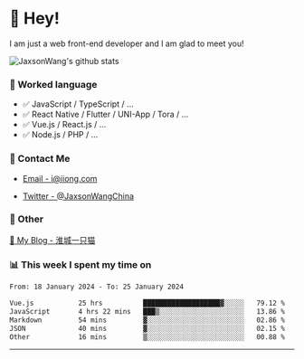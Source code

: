 # 👋 Hey!

I am just a web front-end developer and I am glad to meet you!

![JaxsonWang's github stats](https://github-readme-stats.vercel.app/api?username=JaxsonWang&&show_icons=true&&title_color=1abc9c&&icon_color=1abc9c)


### 📝 Worked language

- ✅ JavaScript / TypeScript / ...
- ✅ React Native / Flutter / UNI-App / Tora / ...
- ✅ Vue.js / React.js / ...
- ✅ Node.js / PHP / ...

### 📮 Contact Me

- [Email - i@iiong.com](mailto:i@iiong.com)

- [Twitter - @JaxsonWangChina](https://twitter.com/JaxsonWangChina)

### 🤪 Other

[📌 My Blog - 淮城一只猫](https://iiong.com)

### 📊 This week I spent my time on

<!--START_SECTION:waka-->

```txt
From: 18 January 2024 - To: 25 January 2024

Vue.js           25 hrs          ███████████████████▓░░░░░   79.12 %
JavaScript       4 hrs 22 mins   ███▒░░░░░░░░░░░░░░░░░░░░░   13.86 %
Markdown         54 mins         ▓░░░░░░░░░░░░░░░░░░░░░░░░   02.86 %
JSON             40 mins         ▓░░░░░░░░░░░░░░░░░░░░░░░░   02.15 %
Other            16 mins         ▒░░░░░░░░░░░░░░░░░░░░░░░░   00.88 %
```

<!--END_SECTION:waka-->

---
